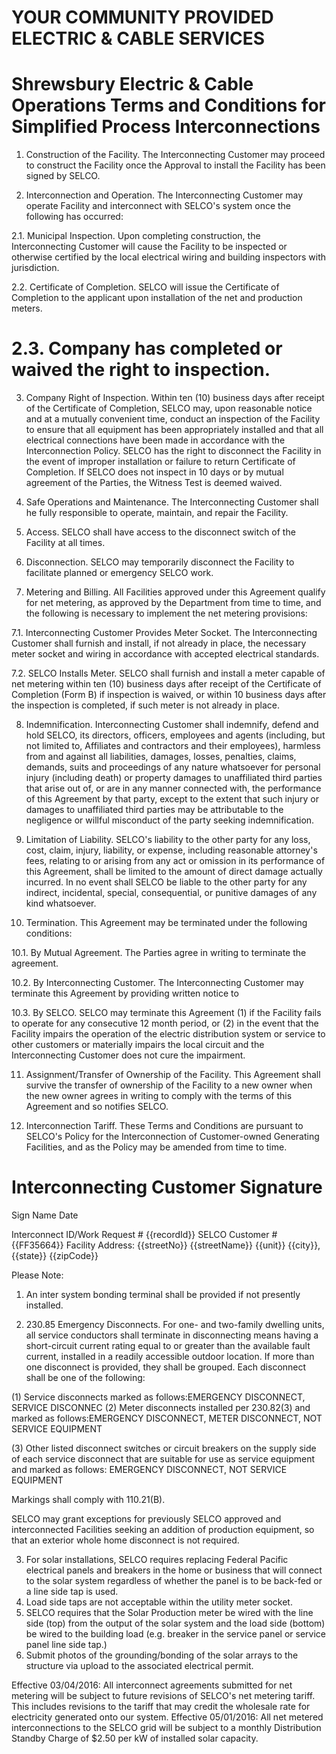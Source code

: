 # YOUR COMMUNITY PROVIDED ELECTRIC & CABLE SERVICES  

# Shrewsbury Electric & Cable Operations Terms and Conditions for Simplified Process Interconnections  

1. Construction of the Facility.  The Interconnecting Customer may proceed to construct the Facility once the Approval to install the Facility has been signed by SELCO.  

2. Interconnection and Operation.  The Interconnecting Customer may operate Facility and interconnect with SELCO's system once the following has occurred:  

2.1. Municipal Inspection.  Upon completing construction, the Interconnecting Customer will cause the Facility to be inspected or otherwise certified by the local electrical wiring and building inspectors with jurisdiction.  

2.2. Certificate of Completion.  SELCO will issue the Certificate of Completion to the applicant upon installation of the net and production meters.  

# 2.3. Company has completed or waived the right to inspection.  

3. Company Right of Inspection.  Within ten (10) business days after receipt of the Certificate of Completion, SELCO may, upon reasonable notice and at a mutually convenient time, conduct an inspection of the Facility to ensure that all equipment has been appropriately installed and that all electrical connections have been made in accordance with the Interconnection Policy. SELCO has the right to disconnect the Facility in the event of improper installation or failure to return Certificate of Completion. If SELCO does not inspect in 10 days or by mutual agreement of the Parties, the Witness Test is deemed waived.  

4. Safe Operations and Maintenance.  The Interconnecting Customer shall he fully responsible to operate, maintain, and repair the Facility.  

5. Access.  SELCO shall have access to the disconnect switch of the Facility at all times.  

6. Disconnection.  SELCO may temporarily disconnect the Facility to facilitate planned or emergency SELCO work.  

7. Metering and Billing.  All Facilities approved under this Agreement qualify for net metering, as approved by the Department from time to time, and the following is necessary to implement the net metering provisions:  

7.1. Interconnecting Customer Provides Meter Socket.  The Interconnecting Customer shall furnish and install, if not already in place, the necessary meter socket and wiring in accordance with accepted electrical standards.  

7.2. SELCO Installs Meter.  SELCO shall furnish and install a meter capable of net metering within ten (10) business days after receipt of the Certificate of Completion (Form B) if inspection is waived, or within 10 business days after the inspection is completed, if such meter is not already in place.  

8. Indemnification.  Interconnecting Customer shall indemnify, defend and hold SELCO, its directors, officers, employees and agents (including, but not limited to, Affiliates and contractors and their employees), harmless from and against all liabilities, damages, losses, penalties, claims, demands, suits and proceedings of any nature whatsoever for personal injury (including death) or property damages to unaffiliated third parties that arise out of, or are in any manner connected with, the performance of this Agreement by that party, except to the extent that such injury or damages to unaffiliated third parties may be attributable to the negligence or willful misconduct of the party seeking indemnification.  

9. Limitation of Liability.  SELCO's liability to the other party for any loss, cost, claim, injury, liability, or expense, including reasonable attorney's fees, relating to or arising from any act or omission in its performance of this Agreement, shall be limited to the amount of direct damage actually incurred. In no event shall SELCO be liable to the other party for any indirect, incidental, special, consequential, or punitive damages of any kind whatsoever.  

10. Termination.  This Agreement may be terminated under the following conditions:  

10.1. By Mutual Agreement. The Parties agree in writing to terminate the agreement.  

10.2. By Interconnecting Customer.  The Interconnecting Customer may terminate this Agreement by providing written notice to  

10.3. By SELCO.  SELCO may terminate this Agreement (1) if the Facility fails to operate for any consecutive 12 month period, or (2) in the event that the Facility impairs the operation of the electric distribution system or service to other customers or materially impairs the local circuit and the Interconnecting Customer does not cure the impairment.  

11. Assignment/Transfer of Ownership of the Facility.  This Agreement shall survive the transfer of ownership of the Facility to a new owner when the new owner agrees in writing to comply with the terms of this Agreement and so notifies SELCO.  

12. Interconnection Tariff.  These Terms and Conditions are pursuant to SELCO's Policy for the Interconnection of Customer-owned Generating Facilities, and as the Policy may be amended from time to time.  

# Interconnecting Customer Signature  

Sign Name Date  

Interconnect ID/Work Request # {{recordId}} SELCO Customer # {{FF35664}} Facility Address: {{streetNo}} {{streetName}} {{unit}} {{city}}, {{state}} {{zipCode}}  

Please Note:  

1. An inter system bonding terminal shall be provided if not presently installed.  

2. 230.85 Emergency Disconnects. For one- and two-family dwelling units, all service conductors shall terminate in disconnecting means having a short-circuit current rating equal to or greater than the available fault current, installed in a readily accessible outdoor location. If more than one disconnect is provided, they shall be grouped. Each disconnect shall be one of the following:  

(1) Service disconnects marked as follows:EMERGENCY DISCONNECT, SERVICE DISCONNEC (2) Meter disconnects installed per 230.82(3) and marked as follows:EMERGENCY DISCONNECT, METER DISCONNECT, NOT SERVICE EQUIPMENT  

(3) Other listed disconnect switches or circuit breakers on the supply side of each service disconnect that are suitable for use as service equipment and marked as follows: EMERGENCY DISCONNECT, NOT SERVICE EQUIPMENT  

Markings shall comply with 110.21(B).  

SELCO may grant exceptions for previously SELCO approved and interconnected Facilities seeking an addition of production equipment, so that an exterior whole home disconnect is not required.  

3. For solar installations, SELCO requires replacing Federal Pacific electrical panels and breakers in the home or business that will connect to the solar system regardless of whether the panel is to be back-fed or a line side tap is used.   
4. Load side taps are not acceptable within the utility meter socket.   
5. SELCO requires that the Solar Production meter be wired with the line side (top) from the output of the solar system and the load side (bottom) be wired to the building load (e.g. breaker in the service panel or service panel line side tap.)   
6. Submit photos of the grounding/bonding of the solar arrays to the structure via upload to the associated electrical permit.  

Effective 03/04/2016: All interconnect agreements submitted for net metering will be subject to future revisions of SELCO's net metering tariff. This includes revisions to the tariff that may credit the wholesale rate for electricity generated onto our system. Effective 05/01/2016: All net metered interconnections to the SELCO grid will be subject to a monthly Distribution Standby Charge of $\$2.50$ per kW of installed solar capacity.  